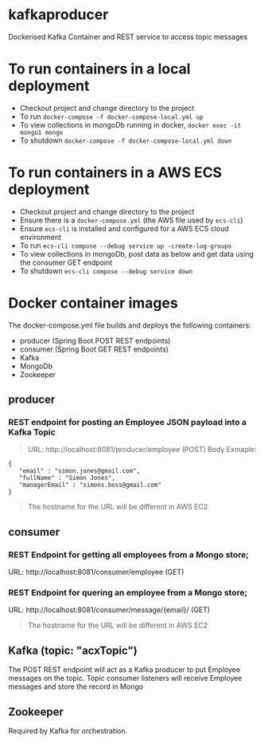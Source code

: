# kafkaproducer
Dockerised Kafka Container and REST service to access topic messages

# To run containers in a local deployment

* Checkout project and change directory to the project
* To run ```docker-compose -f docker-compose-local.yml up```
* To view collections in mongoDb running in docker, ```docker exec -it mongo1 mongo```
* To shutdown ```docker-compose -f docker-compose-local.yml down```

# To run containers in a AWS ECS deployment

* Checkout project and change directory to the project
* Ensure there is a ```docker-compose.yml```  (the AWS file used by ```ecs-cli```)
* Ensure ```ecs-cli``` is installed and configured for a AWS ECS cloud environment
* To run ```ecs-cli compose --debug service up -create-log-groups```
* To view collections in mongoDb, post data as below and get data using the consumer GET endpoint
* To shutdown ```ecs-cli compose --debug service down```

# Docker container images

The docker-compose.yml file builds and deploys the following containers:

* producer (Spring Boot POST REST endpoints)
* consumer (Spring Boot GET REST endpoints)
* Kafka
* MongoDb
* Zookeeper

## producer

### REST endpoint for posting an Employee JSON payload into a Kafka Topic

> URL: http://localhost:8081/producer/employee (POST)
> Body Exmaple:
```
{
   "email" : "simon.jones@gmail.com",
   "fullName" : "Simon Jones",
   "managerEmail" : "simons.boss@gmail.com"
}
```
> The hostname for the URL will be different in AWS EC2
## consumer

### REST Endpoint for getting all employees from a Mongo store;
URL: http://localhost:8081/consumer/employee (GET)

### REST Endpoint for quering an employee from a Mongo store;
URL: http://localhost:8081/consumer/message/{email}/ (GET)
> The hostname for the URL will be different in AWS EC2

## Kafka (topic: "acxTopic")

The POST REST endpoint will act as a Kafka producer to put Employee messages on the topic.
Topic consumer listeners will receive Employee messages and store the record in Mongo

## Zookeeper

Required by Kafka for orchestration.

